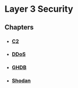 # Layer 3 Security

## Chapters

- ### [C2](https://github.com/FloDevAT/Security-Documentation/tree/master/layer_3/c2)
- ### [DDoS](https://github.com/FloDevAT/Security-Documentation/tree/master/layer_3/ddos)
- ### [GHDB](https://github.com/FloDevAT/Security-Documentation/tree/master/layer_3/ghdb)
- ### [Shodan](https://github.com/FloDevAT/Security-Documentation/tree/master/layer_3/shodan)